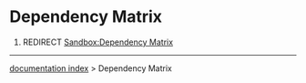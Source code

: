 # Dependency Matrix
1.  REDIRECT [Sandbox:Dependency Matrix](Sandbox:Dependency_Matrix.md)

---
[documentation index](../README.md) > Dependency Matrix
